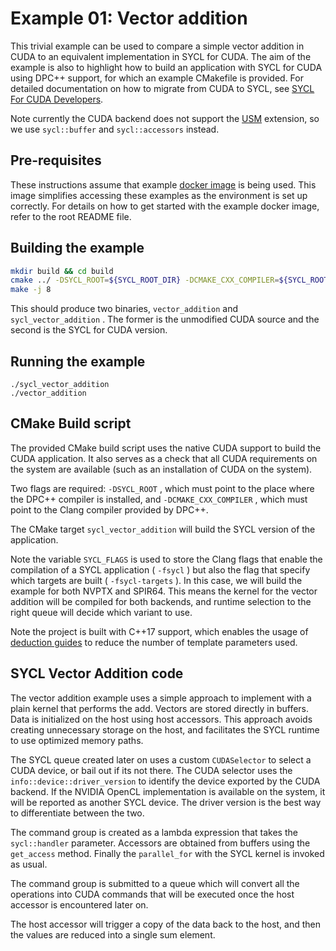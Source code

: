 Example 01: Vector addition 
===============================

This trivial example can be used to compare a simple vector addition in CUDA to
an equivalent implementation in SYCL for CUDA. The aim of the example is also 
to highlight how to build an application with SYCL for CUDA using DPC++ support, 
for which an example CMakefile is provided. For detailed documentation on how to
migrate from CUDA to SYCL, see [SYCL For CUDA Developers](https://developer.codeplay.com/products/computecpp/ce/guides/sycl-for-cuda-developers).

Note currently the CUDA backend does not support the [USM](https://github.com/intel/llvm/blob/sycl/sycl/doc/extensions/USM/USM.adoc) extension, so we use
`sycl::buffer` and `sycl::accessors` instead.

Pre-requisites
---------------

These instructions assume that example [docker image](https://hub.docker.com/r/ruyman/dpcpp_cuda_examples/dockerfile) is being used. This image 
simplifies accessing these examples as the environment is set up correctly.
For details on how to get started with the example docker image, refer to the 
root README file.

Building the example
---------------------

``` sh
mkdir build && cd build
cmake ../ -DSYCL_ROOT=${SYCL_ROOT_DIR} -DCMAKE_CXX_COMPILER=${SYCL_ROOT_DIR}/bin/clang++
make -j 8
```

This should produce two binaries, `vector_addition` and `sycl_vector_addition` .
The former is the unmodified CUDA source and the second is the SYCL for CUDA
version.

Running the example
--------------------

``` 
./sycl_vector_addition
./vector_addition
```

CMake Build script
------------------------

The provided CMake build script uses the native CUDA support to build the
CUDA application. It also serves as a check that all CUDA requirements
on the system are available (such as an installation of CUDA on the system).

Two flags are required: `-DSYCL_ROOT` , which must point to the place where the
DPC++ compiler is installed, and `-DCMAKE_CXX_COMPILER` , which must point to
the Clang compiler provided by DPC++. 

The CMake target `sycl_vector_addition` will build the SYCL version of
the application.

Note the variable `SYCL_FLAGS` is used to store the Clang flags that enable
the compilation of a SYCL application ( `-fsycl` ) but also the flag that specify
which targets are built ( `-fsycl-targets` ). In this case, we will build the example 
for both NVPTX and SPIR64. This means the kernel for the vector addition will be 
compiled for both backends, and runtime selection to the right queue will 
decide which variant to use.

Note the project is built with C++17 support, which enables the usage of
[deduction guides](https://github.com/intel/llvm/blob/sycl/sycl/doc/extensions/deduction_guides/SYCL_INTEL_deduction_guides.asciidoc) to reduce the number of template parameters used.

SYCL Vector Addition code
--------------------------

The vector addition example uses a simple approach to implement with a plain
kernel that performs the add. Vectors are stored directly in buffers. Data is
initialized on the host using host accessors. This approach avoids creating
unnecessary storage on the host, and facilitates the SYCL runtime to use
optimized memory paths.

The SYCL queue created later on uses a custom `CUDASelector` to select a CUDA
device, or bail out if its not there. The CUDA selector uses the
`info::device::driver_version` to identify the device exported by the CUDA
backend. If the NVIDIA OpenCL implementation is available on the system, it
will be reported as another SYCL device. The driver version is the best way to
differentiate between the two.

The command group is created as a lambda expression that takes the 
`sycl::handler` parameter. Accessors are obtained from buffers using the
`get_access` method. Finally the `parallel_for` with the SYCL kernel is invoked
as usual.

The command group is submitted to a queue which will convert all the operations
into CUDA commands that will be executed once the host accessor is encountered
later on.

The host accessor will trigger a copy of the data back to the host, and then
the values are reduced into a single sum element.
